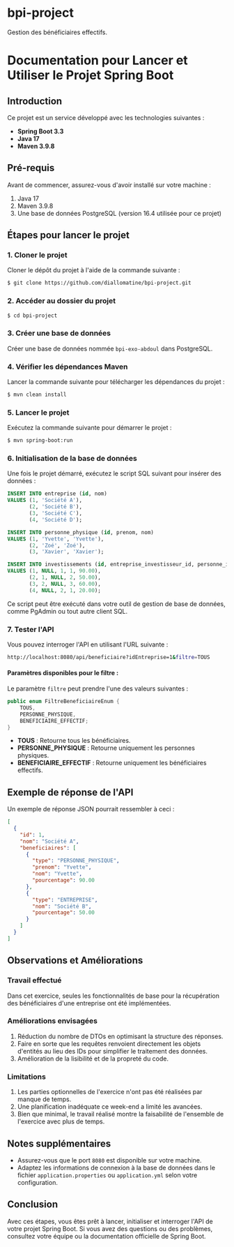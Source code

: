 # bpi-project

Gestion des bénéficiaires effectifs.

# Documentation pour Lancer et Utiliser le Projet Spring Boot

## Introduction

Ce projet est un service développé avec les technologies suivantes :

- **Spring Boot 3.3**
- **Java 17**
- **Maven 3.9.8**

## Pré-requis

Avant de commencer, assurez-vous d'avoir installé sur votre machine :

1. Java 17
2. Maven 3.9.8
3. Une base de données PostgreSQL (version 16.4 utilisée pour ce projet)

## Étapes pour lancer le projet

### 1. Cloner le projet

Cloner le dépôt du projet à l'aide de la commande suivante :

```bash
$ git clone https://github.com/diallomatine/bpi-project.git
```

### 2. Accéder au dossier du projet

```bash
$ cd bpi-project
```

### 3. Créer une base de données

Créer une base de données nommée `bpi-exo-abdoul` dans PostgreSQL.

### 4. Vérifier les dépendances Maven

Lancer la commande suivante pour télécharger les dépendances du projet :

```bash
$ mvn clean install
```

### 5. Lancer le projet

Exécutez la commande suivante pour démarrer le projet :

```bash
$ mvn spring-boot:run
```

### 6. Initialisation de la base de données

Une fois le projet démarré, exécutez le script SQL suivant pour insérer des données :

```sql
INSERT INTO entreprise (id, nom)
VALUES (1, 'Société A'),
       (2, 'Société B'),
       (3, 'Société C'),
       (4, 'Société D');

INSERT INTO personne_physique (id, prenom, nom)
VALUES (1, 'Yvette', 'Yvette'),
       (2, 'Zoé', 'Zoé'),
       (3, 'Xavier', 'Xavier');

INSERT INTO investissements (id, entreprise_investisseur_id, personne_investisseur_id, entreprise_investi_id, pourcentage)
VALUES (1, NULL, 1, 1, 90.00),
       (2, 1, NULL, 2, 50.00),
       (3, 2, NULL, 3, 60.00),
       (4, NULL, 2, 1, 20.00);
```

Ce script peut être exécuté dans votre outil de gestion de base de données, comme PgAdmin ou tout autre client SQL.

### 7. Tester l'API

Vous pouvez interroger l'API en utilisant l'URL suivante :

```bash
http://localhost:8080/api/beneficiaire?idEntreprise=1&filtre=TOUS
```

#### Paramètres disponibles pour le filtre :

Le paramètre `filtre` peut prendre l'une des valeurs suivantes :

```java
public enum FiltreBeneficiaireEnum {
    TOUS,
    PERSONNE_PHYSIQUE,
    BENEFICIAIRE_EFFECTIF;
}
```

- **TOUS** : Retourne tous les bénéficiaires.
- **PERSONNE_PHYSIQUE** : Retourne uniquement les personnes physiques.
- **BENEFICIAIRE_EFFECTIF** : Retourne uniquement les bénéficiaires effectifs.

## Exemple de réponse de l'API

Un exemple de réponse JSON pourrait ressembler à ceci :

```json
[
  {
    "id": 1,
    "nom": "Société A",
    "beneficiaires": [
      {
        "type": "PERSONNE_PHYSIQUE",
        "prenom": "Yvette",
        "nom": "Yvette",
        "pourcentage": 90.00
      },
      {
        "type": "ENTREPRISE",
        "nom": "Société B",
        "pourcentage": 50.00
      }
    ]
  }
]
```

## Observations et Améliorations

### Travail effectué

Dans cet exercice, seules les fonctionnalités de base pour la récupération des bénéficiaires d'une entreprise ont été implémentées.

### Améliorations envisagées

1. Réduction du nombre de DTOs en optimisant la structure des réponses.
2. Faire en sorte que les requêtes renvoient directement les objets d'entités au lieu des IDs pour simplifier le traitement des données.
3. Amélioration de la lisibilité et de la propreté du code.

### Limitations

1. Les parties optionnelles de l'exercice n'ont pas été réalisées par manque de temps.
2. Une planification inadéquate ce week-end a limité les avancées.
3. Bien que minimal, le travail réalisé montre la faisabilité de l'ensemble de l'exercice avec plus de temps.

## Notes supplémentaires

- Assurez-vous que le port `8080` est disponible sur votre machine.
- Adaptez les informations de connexion à la base de données dans le fichier `application.properties` ou `application.yml` selon votre configuration.

## Conclusion

Avec ces étapes, vous êtes prêt à lancer, initialiser et interroger l'API de votre projet Spring Boot. Si vous avez des questions ou des problèmes, consultez votre équipe ou la documentation officielle de Spring Boot.

